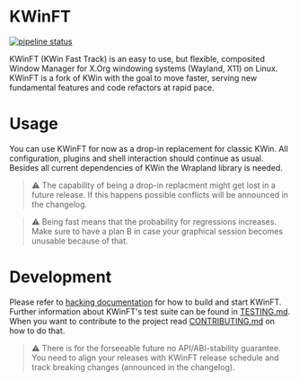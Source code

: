 # KWinFT

[![pipeline status][pipe-status-img]][pipe-status-link]

KWinFT (KWin Fast Track) is an easy to use, but flexible, composited Window Manager for X.Org windowing systems (Wayland, X11) on Linux. KWinFT is a fork of KWin with the goal to move faster, serving new fundamental features and code refactors at rapid pace.

# Usage
You can use KWinFT for now as a drop-in replacement for classic KWin. All configuration, plugins and shell interaction should continue as usual. Besides all current dependencies of KWin the Wrapland library is needed.
> :warning: The capability of being a drop-in replacment might get lost in a future release. If this happens possible conflicts will be announced in the changelog.

> :warning: Being fast means that the probability for regressions increases. Make sure to have a plan B in case your graphical session becomes unusable because of that.

# Development
Please refer to [hacking documentation](HACKING.md) for how to build and start KWinFT. Further information about KWinFT's test suite can be found in [TESTING.md](TESTING.md). When you want to contribute to the project read [CONTRIBUTING.md](CONTRIBUTING.md) on how to do that.
> :warning: There is for the forseeable future no API/ABI-stability guarantee. You need to align your releases with KWinFT release schedule and track breaking changes (announced in the changelog).

[pipe-status-img]: https://gitlab.com/kwinft/kwinft/badges/master/pipeline.svg
[pipe-status-link]: https://gitlab.com/kwinft/kwinft/-/commits/master
